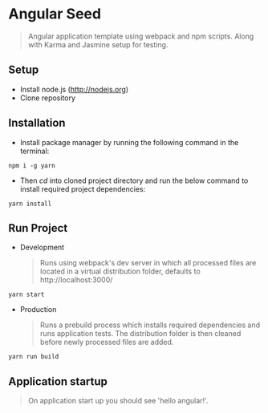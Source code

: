 # Angular Seed

> Angular application template using webpack and npm scripts. Along with Karma and Jasmine setup for testing.

## Setup

* Install node.js (http://nodejs.org)
* Clone repository

## Installation

* Install package manager by running the following command in the terminal:

```
npm i -g yarn
```

* Then _cd_ into cloned project directory and run the below command to install required project dependencies:

```
yarn install
```

## Run Project

* Development
  > Runs using webpack's dev server in which all processed files are located in a virtual distribution folder, defaults to http://localhost:3000/

```
yarn start
```

* Production
  > Runs a prebuild process which installs required dependencies and runs application tests. The distribution folder is then cleaned before newly processed files are added.

```
yarn run build
```

## Application startup

> On application start up you should see 'hello angular!'.
